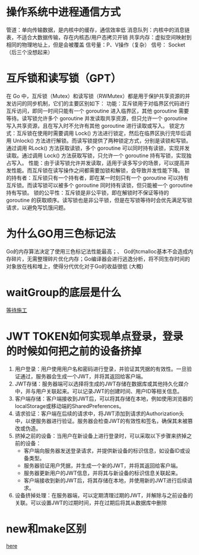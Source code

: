 # 操作系统中进程通信方式
管道：单向传输数据，是内核中的缓存，通信效率低
消息队列：内核中的消息链表，不适合大数据传输，存在内核态/用户态拷贝开销
共享内存：虚拟空间映射到相同的物理地址上，但是会被覆盖
信号量：P、V操作（复杂）
信号：
Socket
（后三个没想起来）
# 互斥锁和读写锁（GPT）
在 Go 中，互斥锁（Mutex）和读写锁（RWMutex）都是用于保护共享资源的并发访问的同步机制，它们的主要区别如下：
功能：互斥锁用于对临界区代码进行互斥访问，即同一时间只能有一个 goroutine 进入临界区，其他 goroutine 需要等待。读写锁允许多个 goroutine 并发读取共享资源，但只允许一个 goroutine 写入共享资源，且在写入时不允许有其他 goroutine 进行读取或写入。
锁定方式：互斥锁在使用时需要调用 Lock() 方法进行锁定，然后在临界区执行完毕后调用 Unlock() 方法进行解锁。而读写锁提供了两种锁定方式，分别是读锁和写锁。通过调用 RLock() 方法获取读锁，多个 goroutine 可以同时持有读锁，实现并发读取。通过调用 Lock() 方法获取写锁，只允许一个 goroutine 持有写锁，实现独占写入。
性能：由于读写锁允许并发读取，适用于读多写少的场景，可以提高并发性能。而互斥锁在读写操作之间都需要加锁和解锁，会导致并发性能下降。
锁的持有者：互斥锁只有一个持有者，即在某一时刻只有一个 goroutine 可以持有互斥锁。而读写锁可以被多个 goroutine 同时持有读锁，但只能被一个 goroutine 持有写锁。
锁的公平性：互斥锁是非公平锁，即在解锁时不保证等待的 goroutine 的获取顺序。读写锁也是非公平锁，但是在写锁等待时会优先满足写锁请求，以避免写饥饿问题。
# 为什么GO用三色标记法
Go的内存算法决定了使用三色标记法性能最高；、
Go的tcmalloc基本不会造成内存碎片，无需整理碎片优化内存；Go编译器会进行逃逸分析，将不同生存时间的对象放在栈和堆上，使得分代优化对于Go的收益很低
(大概)
# waitGroup的底层是什么
[等待施工](https://zhuanlan.zhihu.com/p/344973865)
# JWT TOKEN如何实现单点登录，登录的时候如何把之前的设备挤掉
1. 用户登录：用户使用用户名和密码进行登录，并验证其凭据的有效性。一旦验证通过，服务器会生成一个JWT，并将其返回给客户端。
2. JWT存储：服务器端可以选择将生成的JWT存储在数据库或其他持久化媒介中，并与用户关联起来。可以记录JWT的创建时间、用户ID等相关信息。
3. 客户端存储：客户端接收到JWT后，可以将其存储在本地，例如使用浏览器的localStorage或移动端的SharedPreferences。
4. 请求验证：客户端在后续的请求中，将JWT添加到请求的Authorization头中，以便服务器进行验证。服务器会检查JWT的有效性和签名，确保其未被篡改或伪造。
5. 挤掉之前的设备：当用户在新设备上进行登录时，可以采取以下步骤来挤掉之前的设备：
    - 客户端向服务器发送登录请求，并提供新设备的标识信息，如设备ID或设备类型。
    - 服务器验证用户凭据，并生成一个新的JWT，并将其返回给客户端。
    - 服务器更新用户的JWT信息，并将其与新设备的标识信息关联起来。
    - 客户端接收到新的JWT后，将其存储在本地，并使用新的JWT进行后续请求。
6. 设备挤掉处理：在服务器端，可以定期清理过期的JWT，并解除与之前设备的关联。可以设置JWT的过期时间，并在过期后将其从数据库中删除
# new和make区别
[here](Go八股#New和Make区别)
